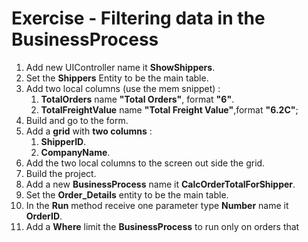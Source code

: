 ﻿# Exercise - Filtering data in the BusinessProcess

1.	Add new UIController name it **ShowShippers**.
2.  Set the **Shippers** Entity to be the main table.
2.  Add two local columns (use the mem snippet) :
    1.  **TotalOrders** name **"Total Orders"**, format **"6"**.
    2.  **TotalFreightValue** name **"Total Freight Value"**,format **"6.2C"**;
3.  Build and go to the form.
5.  Add a **grid** with **two columns** :
    1. **ShipperID**. 
    2. **CompanyName**.  
3. Add the two local columns to the screen out side the grid.
3. Build the project.
8. Add a new **BusinessProcess** name it **CalcOrderTotalForShipper**.
9. Set the **Order_Details** entity to be the main table.
10. In the **Run** method receive one parameter type **Number** name it **OrderID**.
11. Add a **Where** limit the  **BusinessProcess** to run only on orders that  


